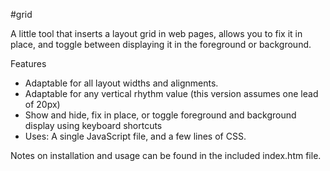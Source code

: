 #grid

A little tool that inserts a layout grid in web pages, allows you to fix it in place, and toggle between displaying it in the foreground or background.

Features

 * Adaptable for all layout widths and alignments.
 * Adaptable for any vertical rhythm value (this version assumes one lead of 20px)
 * Show and hide, fix in place, or toggle foreground and background display using keyboard shortcuts
 * Uses: A single JavaScript file, and a few lines of CSS.

Notes on installation and usage can be found in the included index.htm file.
